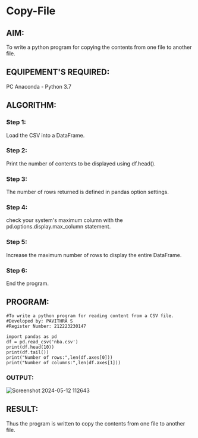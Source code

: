 # Copy-File
## AIM:
To write a python program for copying the contents from one file to another file.
## EQUIPEMENT'S REQUIRED: 
PC Anaconda - Python 3.7
## ALGORITHM: 
### Step 1:   
 Load the CSV into a DataFrame.

### Step 2: 
 Print the number of contents to be displayed using df.head().
### Step 3: 
The number of rows returned is defined in pandas option settings.
### Step 4:  
check your system's maximum column with the pd.options.display.max_column statement.
### Step 5: 
Increase the maximum number of rows to display the entire DataFrame.
### Step 6: 
End the program.
## PROGRAM:
```
#To write a python program for reading content from a CSV file.
#Developed by: PAVITHRA S
#Register Number: 212223230147

import pandas as pd
df = pd.read_csv('nba.csv')
print(df.head(10))
print(df.tail())
print("Number of rows:",len(df.axes[0]))
print("Number of columns:",len(df.axes[1]))
```

### OUTPUT:

![Screenshot 2024-05-12 112643](https://github.com/pavithraselvaraj30/Copy-File/assets/149366880/b5777665-f330-4791-876a-983008fd0966)



## RESULT:
Thus the program is written to copy the contents from one file to another file.
